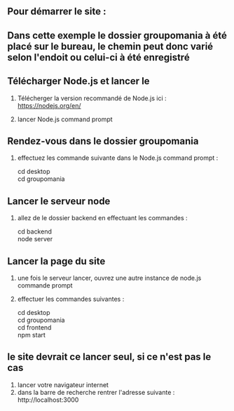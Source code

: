 ## Pour démarrer le site :

## Dans cette exemple le dossier groupomania à été placé sur le bureau, le chemin peut donc varié selon l'endoit ou celui-ci à été enregistré

## Télécharger Node.js et lancer le

1. Télécherger la version recommandé de Node.js ici : https://nodejs.org/en/

2. lancer Node.js command prompt

## Rendez-vous dans le dossier groupomania

1.  effectuez les commande suivante dans le Node.js command prompt :

    cd desktop  
    cd groupomania

## Lancer le serveur node

1. allez de le dossier backend en effectuant les commandes :

    cd backend  
    node server

## Lancer la page du site

1. une fois le serveur lancer, ouvrez une autre instance de node.js commande prompt

2. effectuer les commandes suivantes :

    cd desktop  
    cd groupomania  
    cd frontend  
    npm start

## le site devrait ce lancer seul, si ce n'est pas le cas

1. lancer votre navigateur internet
2. dans la barre de recherche rentrer l'adresse suivante : http://localhost:3000
